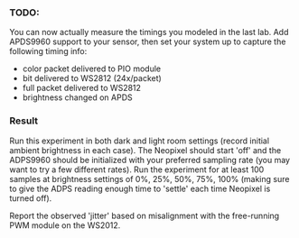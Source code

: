 ### TODO:

You can now actually measure the timings you modeled in the last lab. Add APDS9960 support to your sensor, then set your system up to capture the following timing info:
- color packet delivered to PIO module
- bit delivered to WS2812 (24x/packet)
- full packet delivered to WS2812
- brightness changed on APDS

### Result

Run this experiment in both dark and light room settings (record initial ambient brightness in each case). The Neopixel should start 'off' and the ADPS9960 should be initialized with your preferred sampling rate (you may want to try a few different rates). Run the experiment for at least 100 samples at brightness settings of 0%, 25%, 50%, 75%, 100% (making sure to give the ADPS reading enough time to 'settle' each time Neopixel is turned off).

Report the observed 'jitter' based on misalignment with the free-running PWM module on the WS2012.
